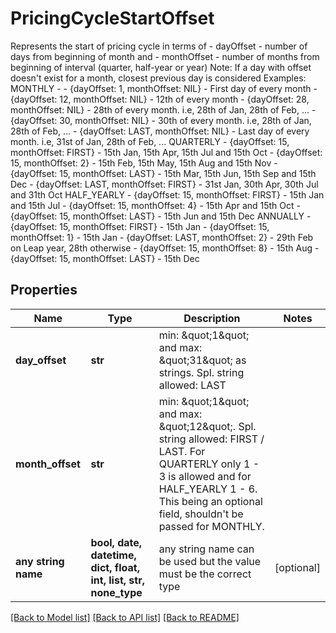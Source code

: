 # PricingCycleStartOffset

Represents the start of pricing cycle in terms of  - dayOffset - number of days from beginning of month and  - monthOffset - number of months from beginning of interval (quarter, half-year or year) Note: If a day with offset doesn't exist for a month, closest previous day is considered Examples: MONTHLY -   - {dayOffset: 1, monthOffset: NIL} - First day of every month   - {dayOffset: 12, monthOffset: NIL} - 12th of every month   - {dayOffset: 28, monthOffset: NIL} - 28th of every month. i.e, 28th of Jan, 28th of Feb, ...   - {dayOffset: 30, monthOffset: NIL} - 30th of every month. i.e, 28th of Jan, 28th of Feb, ...   - {dayOffset: LAST, monthOffset: NIL} - Last day of every month. i.e, 31st of Jan, 28th of Feb, ... QUARTERLY   - {dayOffset: 15, monthOffset: FIRST} - 15th Jan, 15th Apr, 15th Jul and 15th Oct   - {dayOffset: 15, monthOffset: 2} - 15th Feb, 15th May, 15th Aug and 15th Nov   - {dayOffset: 15, monthOffset: LAST} - 15th Mar, 15th Jun, 15th Sep and 15th Dec   - {dayOffset: LAST, monthOffset: FIRST} - 31st Jan, 30th Apr, 30th Jul and 31th Oct HALF_YEARLY   - {dayOffset: 15, monthOffset: FIRST} - 15th Jan and 15th Jul   - {dayOffset: 15, monthOffset: 4} - 15th Apr and 15th Oct   - {dayOffset: 15, monthOffset: LAST} - 15th Jun and 15th Dec ANNUALLY   - {dayOffset: 15, monthOffset: FIRST} - 15th Jan   - {dayOffset: 15, monthOffset: 1} - 15th Jan   - {dayOffset: LAST, monthOffset: 2} - 29th Feb on Leap year, 28th otherwise    - {dayOffset: 15, monthOffset: 8} - 15th Aug   - {dayOffset: 15, monthOffset: LAST} - 15th Dec 

## Properties
Name | Type | Description | Notes
------------ | ------------- | ------------- | -------------
**day_offset** | **str** | min: \&quot;1\&quot; and max: \&quot;31\&quot; as strings. Spl. string allowed: LAST  | 
**month_offset** | **str** | min: \&quot;1\&quot; and max: \&quot;12\&quot;. Spl. string allowed: FIRST / LAST. For QUARTERLY only 1 - 3 is allowed and for HALF_YEARLY 1 - 6. This being an optional field, shouldn&#39;t be passed for MONTHLY.  | 
**any string name** | **bool, date, datetime, dict, float, int, list, str, none_type** | any string name can be used but the value must be the correct type | [optional]

[[Back to Model list]](../README.md#documentation-for-models) [[Back to API list]](../README.md#documentation-for-api-endpoints) [[Back to README]](../README.md)


